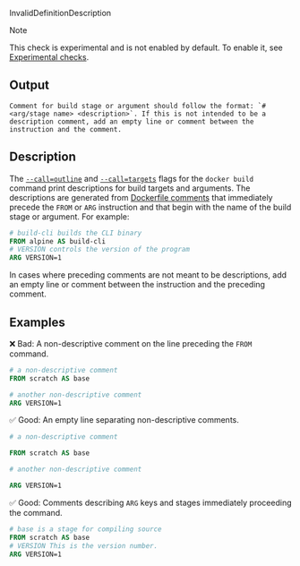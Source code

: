 InvalidDefinitionDescription


> [!NOTE]
> This check is experimental and is not enabled by default. To enable it, see
> [Experimental checks](https://docs.docker.com/go/build-checks-experimental/).

## Output

```text
Comment for build stage or argument should follow the format: `# <arg/stage name> <description>`. If this is not intended to be a description comment, add an empty line or comment between the instruction and the comment.
```

## Description

The [`--call=outline`](https://docs.docker.com/reference/cli/docker/buildx/build/#call-outline)
and [`--call=targets`](https://docs.docker.com/reference/cli/docker/buildx/build/#call-outline)
flags for the `docker build` command print descriptions for build targets and arguments.
The descriptions are generated from [Dockerfile comments](https://docs.docker.com/reference/cli/docker/buildx/build/#descriptions)
that immediately precede the `FROM` or `ARG` instruction
and that begin with the name of the build stage or argument.
For example:

```dockerfile
# build-cli builds the CLI binary
FROM alpine AS build-cli
# VERSION controls the version of the program
ARG VERSION=1
```

In cases where preceding comments are not meant to be descriptions,
add an empty line or comment between the instruction and the preceding comment.

## Examples

❌ Bad: A non-descriptive comment on the line preceding the `FROM` command.

```dockerfile
# a non-descriptive comment
FROM scratch AS base

# another non-descriptive comment
ARG VERSION=1
```

✅ Good: An empty line separating non-descriptive comments.

```dockerfile
# a non-descriptive comment

FROM scratch AS base

# another non-descriptive comment

ARG VERSION=1
```

✅ Good: Comments describing `ARG` keys and stages immediately proceeding the command.

```dockerfile
# base is a stage for compiling source
FROM scratch AS base
# VERSION This is the version number.
ARG VERSION=1
```

